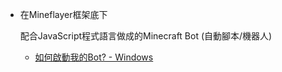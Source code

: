 - 在Mineflayer框架底下

  配合JavaScript程式語言做成的Minecraft Bot (自動腳本/機器人)

  - [如何啟動我的Bot? - Windows](https://github.com/AsherJingkongChen/NullBot/blob/main/docs/StartWindows.md)
